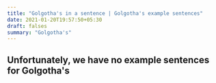 ```yaml
---
title: "Golgotha's in a sentence | Golgotha's example sentences"
date: 2021-01-20T19:57:50+05:30
draft: falses
summary: "Golgotha's"
---
```

## Unfortunately, we have no example sentences for Golgotha's                 

